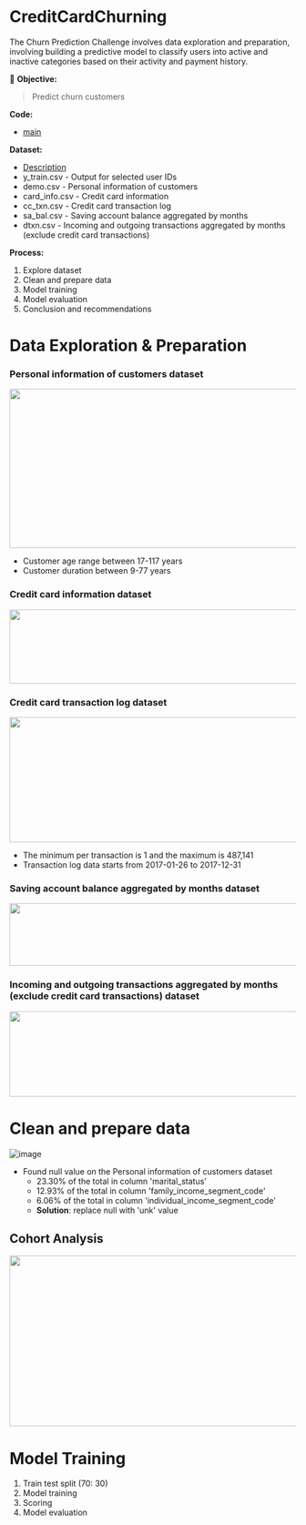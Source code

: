 # CreditCardChurning
The Churn Prediction Challenge involves data exploration and preparation, involving building a predictive model to classify users into active and inactive categories based on their activity and payment history.

:round_pushpin: **Objective:**
> Predict churn customers

**Code:** 
- [main](./main.ipynb)

**Dataset:**
- [Description](./Credit%20card%20churning.pdf)
- y_train.csv - Output for selected user IDs
- demo.csv - Personal information of customers
- card_info.csv - Credit card information
- cc_txn.csv - Credit card transaction log
- sa_bal.csv - Saving account balance aggregated by months
- dtxn.csv - Incoming and outgoing transactions aggregated by months (exclude credit card transactions) 

**Process:**
1. Explore dataset
2. Clean and prepare data
3. Model training
4. Model evaluation
5. Conclusion and recommendations


# Data Exploration & Preparation

### Personal information of customers dataset
<img src='https://github.com/terjirapat/CreditCardChurning/assets/77285026/e91d172c-3bb6-4567-aa9d-9b47033d8d8a' width="720" height="280">

- Customer age range between 17-117 years
- Customer duration between 9-77 years

### Credit card information dataset
<img src='https://github.com/terjirapat/CreditCardChurning/assets/77285026/ffb3fd35-e3f0-4d58-8a93-1091cf9a4f6b' width="550" height="130">

### Credit card transaction log dataset
<img src='https://github.com/terjirapat/CreditCardChurning/assets/77285026/9067ef9b-43cb-43d0-a383-6b07811d9548' width="720" height="220">

- The minimum per transaction is 1 and the maximum is 487,141
- Transaction log data starts from 2017-01-26 to 2017-12-31

### Saving account balance aggregated by months dataset
<img src='https://github.com/terjirapat/CreditCardChurning/assets/77285026/c3ef7ea8-a015-403f-b0f9-096185cdb601' width="550" height="110">

### Incoming and outgoing transactions aggregated by months (exclude credit card transactions) dataset
<img src='https://github.com/terjirapat/CreditCardChurning/assets/77285026/6bf7909f-7d75-40e2-bdd5-c666bdd67429' width="800" height="150">


# Clean and prepare data

![image](https://github.com/terjirapat/CreditCardChurning/assets/77285026/3364b9be-6348-4dc6-ae84-b52c682d63a6)

- Found null value on the Personal information of customers dataset
  - 23.30% of the total in column 'marital_status'
  - 12.93% of the total in column 'family_income_segment_code'
  - 6.06% of the total in column 'individual_income_segment_code'
  - **Solution**: replace null with 'unk' value


## Cohort Analysis
<img src='https://github.com/terjirapat/CreditCardChurning/assets/77285026/ffb62019-902b-49a0-b091-7a3c61c1ccd0' width="700" height="300">

# Model Training
1. Train test split (70: 30)
2. Model training
3. Scoring
4. Model evaluation

